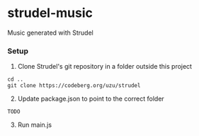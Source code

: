 # strudel-music
Music generated with Strudel

### Setup

1. Clone Strudel's git repository in a folder outside this project

```
cd ..
git clone https://codeberg.org/uzu/strudel

```

2. Update package.json to point to the correct folder

```
TODO
```

3. Run main.js
